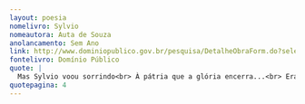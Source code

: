 ```yaml
---
layout: poesia
nomelivro: Sylvio
nomeautora: Auta de Souza
anolancamento: Sem Ano
link: http://www.dominiopublico.gov.br/pesquisa/DetalheObraForm.do?select_action=&co_obra=81973
fontelivro: Domínio Público
quote: |
  Mas Sylvio voou sorrindo<br> À pátria que a glória encerra...<br> Era um anjo meigo e lindo,<br> E os anjos não são da terra.
quotepagina: 4
---
```

